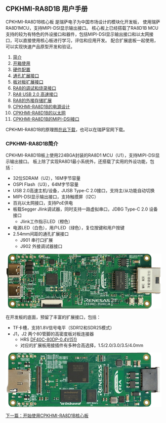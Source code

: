 ## CPKHMI-RA8D1B 用户手册

CPKHMI-RA8D1B核心板
是瑞萨电子为中国市场设计的模块化开发板，
使用瑞萨RA8D1MCU，支持MIPI-DSI显示输出接口。
核心板上已经搭载了RA8D1B MCU支持的较为有特色的外设接口和器件，包括MIPI-DSI显示输出接口和以太网接口，可以直接使用核心板进行学习，评估和应用开发。
配合扩展底板一起使用，可以实现快速产品原型开发和验证。

1. [简介](#cpkhmi-ra8d1b简介)
2. [开箱使用](02_unbox.md)
3. [硬件配置](03_hardware.md)
4. [通孔扩展接口](04_th_expansion.md)
5. [板对板扩展接口](05_btb_expansion.md)
6. [RA8的调试和烧录接口](06_debug.md)
7. [RA8 USB 2.0 高速接口](07_usbhs.md)
8. [RA8的外接存储扩展](08_storage.md)
9. [CPKHMI-RA8D1B的电源设计](09_powerdesign.md)
10. [CPKHMI-RA8D1B的以太网](10_ether.md)
11. [CPKHMI-RA8D1B的MIPI-DSI接口](11_mipidsi.md)    

CPKHMI-RA8D1B的原理图[在此下载](CPKHMI_RA8D1B_schematic_release.pdf)，也可以在瑞萨官网下载。

### CPKHMI-RA8D1B简介

CPKHMI-RA8D1B板上使用224BGA封装的RA8D1 MCU（U1），支持MIPI-DSI显示输出接口。
板上除了实现RA8D1最小系统外，还搭载了实用的外设功能，包括：

- 32位SDRAM（U2），16M字节容量
- OSPI Flash（U3），64M字节容量
- USB 2.0高速主机/设备，JUSB Type-C 2.0接口，支持主/从功能自动切换
- MIPI-DSI显示输出接口，支持触摸屏（I2C）
- 百兆以太网接口，支持PoE供电
- 板载Segger Jlink调试器，同时支持一路虚拟串口，JDBG Type-C 2.0 设备接口
  - Jlink工作指示LED（橙色）
- 电源LED（白色），用户LED（绿色），复位按键和用户按键
- 2.54mm间距的通孔扩展接口
  - J901 串行口扩展
  - J902 外接调试器接口

![alt text](images/01_overview/CPKHMI-RA8D1B_Top.png)

在开发板的底面，预留了丰富的扩展接口，包括：

- TF卡槽，支持1.8V信号电平（SDR12和SDR25模式）
- J1，J2 两个80管脚的高密度板对板连接器
  - HRS [DF40C-80DP-0.4V(51)](https://item.szlcsc.com/279578.html)
  - 对应的扩展板用接插件有多种合高选择，1.5/2.0/3.0/3.5/4.0mm
  
![alt text](images/01_overview/CPKHMI-RA8D1B_Bottom.png)

[下一篇：开始使用CPKHMI-RA8D1B核心板](02_unbox.md)

